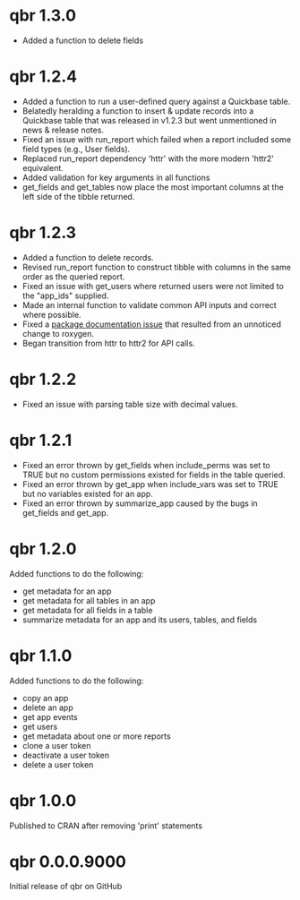 # qbr 1.3.0
- Added a function to delete fields

# qbr 1.2.4
- Added a function to run a user-defined query against a Quickbase table.
- Belatedly heralding a function to insert & update records into a Quickbase table that was released in v1.2.3 but went unmentioned in news & release notes.
- Fixed an issue with run_report which failed when a report included some field types (e.g., User fields).
- Replaced run_report dependency 'httr' with the more modern 'httr2' equivalent.
- Added validation for key arguments in all functions
- get_fields and get_tables now place the most important columns at the left side of the tibble returned.

# qbr 1.2.3
- Added a function to delete records.
- Revised run_report function to construct tibble with columns in the same order
as the queried report.
- Fixed an issue with get_users where returned users were not limited to the "app_ids" supplied.
- Made an internal function to validate common API inputs and correct where possible.
- Fixed a [package documentation issue](https://github.com/r-lib/roxygen2/issues/1491) that
resulted from an unnoticed change to roxygen.
- Began transition from httr to httr2 for API calls.

# qbr 1.2.2
- Fixed an issue with parsing table size with decimal values.

# qbr 1.2.1
- Fixed an error thrown by get_fields when include_perms was set to TRUE but no custom permissions existed for fields in the table queried. 
- Fixed an error thrown by get_app when include_vars was set to TRUE but no variables existed for an app.
- Fixed an error thrown by summarize_app caused by the bugs in get_fields and get_app.

# qbr 1.2.0
Added functions to do the following:

- get metadata for an app
- get metadata for all tables in an app
- get metadata for all fields in a table
- summarize metadata for an app and its users, tables, and fields

# qbr 1.1.0
Added functions to do the following:  
  
- copy an app  
- delete an app  
- get app events  
- get users  
- get metadata about one or more reports  
- clone a user token  
- deactivate a user token  
- delete a user token  

# qbr 1.0.0
Published to CRAN after removing 'print' statements

# qbr 0.0.0.9000
Initial release of qbr on GitHub
